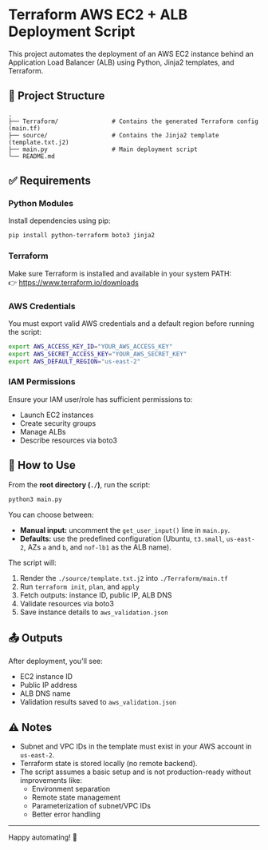 # Terraform AWS EC2 + ALB Deployment Script

This project automates the deployment of an AWS EC2 instance behind an Application Load Balancer (ALB) using Python, Jinja2 templates, and Terraform.

## 📁 Project Structure

```
.
├── Terraform/               # Contains the generated Terraform config (main.tf)
├── source/                  # Contains the Jinja2 template (template.txt.j2)
├── main.py                  # Main deployment script
└── README.md
```

## ✅ Requirements

### Python Modules

Install dependencies using pip:

```bash
pip install python-terraform boto3 jinja2
```

### Terraform

Make sure Terraform is installed and available in your system PATH:  
👉 https://www.terraform.io/downloads

### AWS Credentials

You must export valid AWS credentials and a default region before running the script:

```bash
export AWS_ACCESS_KEY_ID="YOUR_AWS_ACCESS_KEY"
export AWS_SECRET_ACCESS_KEY="YOUR_AWS_SECRET_KEY"
export AWS_DEFAULT_REGION="us-east-2"
```

### IAM Permissions

Ensure your IAM user/role has sufficient permissions to:
- Launch EC2 instances
- Create security groups
- Manage ALBs
- Describe resources via boto3

## 🚀 How to Use

From the **root directory (`./`)**, run the script:

```bash
python3 main.py
```

You can choose between:
- **Manual input:** uncomment the `get_user_input()` line in `main.py`.
- **Defaults:** use the predefined configuration (Ubuntu, `t3.small`, `us-east-2`, AZs `a` and `b`, and `nof-lb1` as the ALB name).

The script will:
1. Render the `./source/template.txt.j2` into `./Terraform/main.tf`
2. Run `terraform init`, `plan`, and `apply`
3. Fetch outputs: instance ID, public IP, ALB DNS
4. Validate resources via boto3
5. Save instance details to `aws_validation.json`

## 📤 Outputs

After deployment, you'll see:
- EC2 instance ID
- Public IP address
- ALB DNS name
- Validation results saved to `aws_validation.json`

## ⚠️ Notes

- Subnet and VPC IDs in the template must exist in your AWS account in `us-east-2`.
- Terraform state is stored locally (no remote backend).
- The script assumes a basic setup and is not production-ready without improvements like:
  - Environment separation
  - Remote state management
  - Parameterization of subnet/VPC IDs
  - Better error handling

---

Happy automating! 🚀
